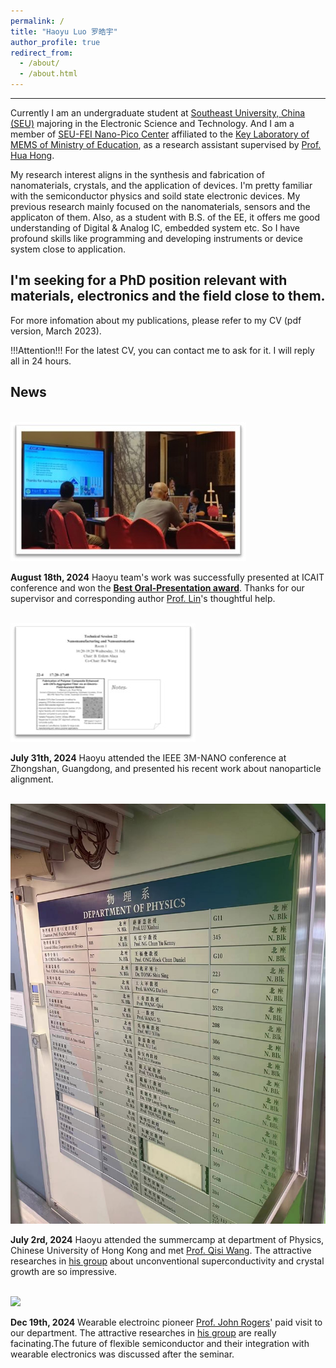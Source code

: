 ```yaml
---
permalink: /
title: "Haoyu Luo 罗皓宇"
author_profile: true
redirect_from: 
  - /about/
  - /about.html
---
```


-----
Currently I am an undergraduate student at [Southeast University, China (SEU)](https://www.seu.edu.cn/english/main.htm) majoring in the Electronic Science and Technology. And I am a member of [SEU-FEI Nano-Pico Center](http://www.seu-npc.com/) affiliated to the [Key Laboratory of MEMS of Ministry of Education](https://mems.seu.edu.cn/), as a research assistant supervised by [Prof. Hua Hong](https://ic.seu.edu.cn/honghua/main.htm). 

My research interest aligns in the synthesis and fabrication of nanomaterials, crystals, and the application of devices. I'm pretty familiar with the semiconductor physics and soild state electronic devices. My previous research mainly focused on the nanomaterials, sensors and the applicaton of them. Also, as a student with B.S. of the EE, it offers me good understanding of Digital & Analog IC, embedded system etc. So I have profound skills like programming and developing instruments or device system close to application.

I'm seeking for a PhD position relevant with materials, electronics and the field close to them.
-----
For more infomation about my publications, please refer to my CV (pdf version, March 2023).

!!!Attention!!! For the latest CV, you can contact me to ask for it. I will reply all in 24 hours.

News
-----

<br/><img src='/images/icaitph.jpg'
        sizes="(max-width: 600px) 200px, 50vw" />

**August 18th, 2024**   Haoyu team's work was successfully presented at ICAIT conference and won the [**Best Oral-Presentation award**](https://icait.org/2024.html). Thanks for our supervisor and corresponding author [Prof. Lin](https://electronic.seu.edu.cn/lt/list.htm)'s thoughtful help.

<br/><img src='/images/technicalsession.jpg'
        sizes="(max-width: 600px) 200px, 50vw" />

**July 31th, 2024**  Haoyu attended the IEEE 3M-NANO conference at Zhongshan, Guangdong, and presented his recent work about nanoparticle alignment.

<br/><img src='/images/cuhkphy.jpg'
        sizes="(max-width: 200px) 200px, 50vw" />

**July 2rd, 2024**   Haoyu attended the summercamp at department of Physics, Chinese University of Hong Kong and met [Prof. Qisi Wang](https://newww.phy.cuhk.edu.hk/teaching_staff/wang-qisi). The attractive researches in [his group](https://qmcuhk.github.io/) about unconventional superconductivity and crystal growth are so impressive.

<br/><img src='/images/rogers24dev19.png'
        sizes="(max-width: 600px) 200px, 50vw" />

**Dec 19th, 2024**   Wearable electroinc pioneer [Prof. John Rogers](https://www.mccormick.northwestern.edu/research-faculty/directory/profiles/rogers-john.html)' paid visit to our department. The attractive researches in [his group](https://rogersgroup.northwestern.edu/) are really facinating.The future of flexible semiconductor and their integration with wearable electronics was discussed after the seminar.


